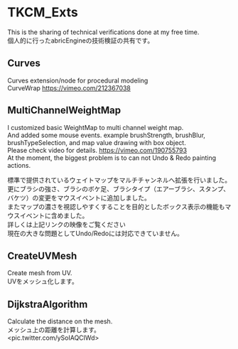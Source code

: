 # TKCM_Exts  
This is the sharing of technical verifications done at my free time.  
個人的に行ったabricEngineの技術検証の共有です。  

## Curves  
Curves extension/node for procedural modeling  
CurveWrap <https://vimeo.com/212367038>

## MultiChannelWeightMap
I customized basic WeightMap to multi channel weight map.  
And added some mouse events. example brushStrength, brushBlur, brushTypeSelection, and map value drawing with box object.  
Please check video for details. <https://vimeo.com/190755793>  
At the moment, the biggest problem is to can not Undo & Redo painting actions.  
  
標準で提供されているウェイトマップをマルチチャンネルへ拡張を行いました。  
更にブラシの強さ、ブラシのボケ足、ブラシタイプ（エアーブラシ、スタンプ、バケツ）の変更をマウスイベントに追加しました。  
またマップの濃さを視認しやすくすることを目的としたボックス表示の機能もマウスイベントに含めました。  
詳しくは上記リンクの映像をご覧ください  
現在の大きな問題としてUndo/Redoには対応できていません。

## CreateUVMesh
Create mesh from UV.  
UVをメッシュ化します。  

## DijkstraAlgorithm
Calculate the distance on the mesh.  
メッシュ上の距離を計算します。  
<pic.twitter.com/ySoIAQCIWd>